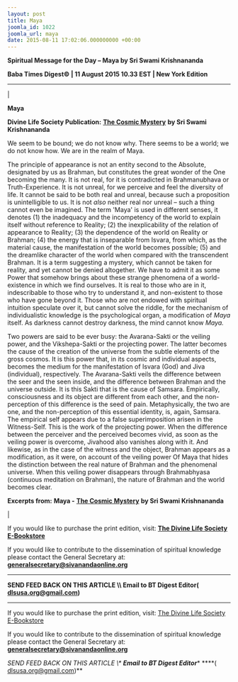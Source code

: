 ```yaml
---
layout: post
title: Maya
joomla_id: 1022
joomla_url: maya
date: 2015-08-11 17:02:06.000000000 +00:00
---
```

  

















































**Spiritual Message for the Day – Maya by Sri Swami Krishnananda**

 **Baba Times Digest© | 11 August 2015 10.33 EST | New York Edition**

* * *

| 

**Maya**

**Divine Life Society Publication:** [**The Cosmic Mystery**](http://www.swami-krishnananda.org/disc/disc_09.html) **by Sri Swami Krishnananda**

We seem to be bound; we do not know why. There seems to be a world; we do not know how. We are in the realm of Maya.

The principle of appearance is not an entity second to the Absolute, designated by us as Brahman, but constitutes the great wonder of the One becoming the many. It is not real, for it is contradicted in Brahmanubhava or Truth-Experience. It is not unreal, for we perceive and feel the diversity of life. It cannot be said to be both real and unreal, because such a proposition is unintelligible to us. It is not _also_ neither real nor unreal – such a thing cannot even be imagined. The term 'Maya' is used in different senses, it denotes (1) the inadequacy and the incompetency of the world to explain itself without reference to Reality; (2) the inexplicability of the relation of appearance to Reality; (3) the dependence of the world on Reality or Brahman; (4) the energy that is inseparable from Isvara, from which, as the material cause, the manifestation of the world becomes possible; (5) and the dreamlike character of the world when compared with the transcendent Brahman. It is a term suggesting a mystery, which cannot be taken for reality, and yet cannot be denied altogether. We have to admit it as some Power that somehow brings about these strange phenomena of a world-existence in which we find ourselves. It is real to those who are in it, indescribable to those who try to understand it, and non-existent to those who have gone beyond it. Those who are not endowed with spiritual intuition speculate over it, but cannot solve the riddle, for the mechanism of individualistic knowledge is the psychological organ, a modification of _Maya_ itself. As darkness cannot destroy darkness, the mind cannot know _Maya._

Two powers are said to be ever busy: the Avarana-Sakti or the veiling power, and the Vikshepa-Sakti or the projecting power. The latter becomes the cause of the creation of the universe from the subtle elements of the gross cosmos. It is this power that, in its cosmic and individual aspects, becomes the medium for the manifestation of Isvara (God) and Jiva (individual), respectively. The Avarana-Sakti veils the difference between the seer and the seen inside, and the difference between Brahman and the universe outside. It is this Sakti that is the cause of Samsara. Empirically, consciousness and its object are different from each other, and the non-perception of this difference is the seed of pain. Metaphysically, the two are one, and the non-perception of this essential identity, is, again, Samsara. The empirical self appears due to a false superimposition arisen in the Witness-Self. This is the work of the projecting power. When the difference between the perceiver and the perceived becomes vivid, as soon as the veiling power is overcome, Jivahood also vanishes along with it. And likewise, as in the case of the witness and the object, Brahman appears as a modification, as it were, on account of the veiling power Of Maya that hides the distinction between the real nature of Brahman and the phenomenal universe. When this veiling power disappears through Brahmabhyasa (continuous meditation on Brahman), the nature of Brahman and the world becomes clear.



**Excerpts from:**  **Maya -** [**The Cosmic Mystery**](http://www.swami-krishnananda.org/disc/disc_09.html) **by Sri Swami Krishnananda**

 |



If you would like to purchase the print edition, visit: **[The Divine Life Society E-Bookstore](http://www.dlshq.org/download/download.htm)**

If you would like to contribute to the dissemination of spiritual knowledge please contact the General Secretary at: [](mailto:%20%3Cscript%20type=%27text/javascript%27%3E%20%3C%21--%20var%20prefix%20=%20%27ma%27%20+%20%27il%27%20+%20%27to%27;%20var%20path%20=%20%27hr%27%20+%20%27ef%27%20+%20%27=%27;%20var%20addy57016%20=%20%27generalsecretary%27%20+%20%27@%27;%20addy57016%20=%20addy57016%20+%20%27sivanandaonline%27%20+%20%27.%27%20+%20%27org%27;%20document.write%28%27%3Ca%20%27%20+%20path%20+%20%27%5C%27%27%20+%20prefix%20+%20%27:%27%20+%20addy57016%20+%20%27%5C%27%3E%27%29;%20document.write%28addy57016%29;%20document.write%28%27%3C%5C/a%3E%27%29;%20//--%3E%5Cn%20%3C/script%3E%3Cscript%20type=%27text/javascript%27%3E%20%3C%21--%20document.write%28%27%3Cspan%20style=%5C%27display:%20none;%5C%27%3E%27%29;%20//--%3E%20%3C/script%3EThis%20email%20address%20is%20being%20protected%20from%20spambots.%20You%20need%20JavaScript%20enabled%20to%20view%20it.%20%3Cscript%20type=%27text/javascript%27%3E%20%3C%21--%20document.write%28%27%3C/%27%29;%20document.write%28%27span%3E%27%29;%20//--%3E%20%3C/script%3E?subject=Contribution%20to%20Dissemination%20of%20Spiritual%20Knowledge) **generalsecretary@sivanandaonline.org**

****

**SEND FEED BACK ON THIS ARTICLE \\\ Email to BT Digest Editor[](mailto:%20%3Cscript%20type=%27text/javascript%27%3E%20%3C%21--%20var%20prefix%20=%20%27ma%27%20+%20%27il%27%20+%20%27to%27;%20var%20path%20=%20%27hr%27%20+%20%27ef%27%20+%20%27=%27;%20var%20addy72654%20=%20%27dlsusa.org%27%20+%20%27@%27;%20addy72654%20=%20addy72654%20+%20%27gmail%27%20+%20%27.%27%20+%20%27com%27;%20document.write%28%27%3Ca%20%27%20+%20path%20+%20%27%5C%27%27%20+%20prefix%20+%20%27:%27%20+%20addy72654%20+%20%27%5C%27%3E%27%29;%20document.write%28addy72654%29;%20document.write%28%27%3C%5C/a%3E%27%29;%20//--%3E%5Cn%20%3C/script%3E%3Cscript%20type=%27text/javascript%27%3E%20%3C%21--%20document.write%28%27%3Cspan%20style=%5C%27display:%20none;%5C%27%3E%27%29;%20//--%3E%20%3C/script%3EThis%20email%20address%20is%20being%20protected%20from%20spambots.%20You%20need%20JavaScript%20enabled%20to%20view%20it.%20%3Cscript%20type=%27text/javascript%27%3E%20%3C%21--%20document.write%28%27%3C/%27%29;%20document.write%28%27span%3E%27%29;%20//--%3E%20%3C/script%3E?subject=DLS%20Posts)( [dlsusa.org@gmail.com](mailto:dlsusa.org@gmail.com))**



* * *



  

If you would like to purchase the print edition, visit: [The Divine Life Society E-Bookstore](http://www.dlshq.org/download/download.htm)

If you would like to contribute to the dissemination of spiritual knowledge please contact the General Secretary at: **[generalsecretary@sivanandaonline.org](mailto:generalsecretary@sivanandaonline.org)**

**SEND FEED BACK ON THIS ARTICLE \\\**  **Email to BT Digest Editor**** [](mailto:%20%3Cscript%20type=%27text/javascript%27%3E%20%3C%21--%20var%20prefix%20=%20%27ma%27%20+%20%27il%27%20+%20%27to%27;%20var%20path%20=%20%27hr%27%20+%20%27ef%27%20+%20%27=%27;%20var%20addy72654%20=%20%27dlsusa.org%27%20+%20%27@%27;%20addy72654%20=%20addy72654%20+%20%27gmail%27%20+%20%27.%27%20+%20%27com%27;%20document.write%28%27%3Ca%20%27%20+%20path%20+%20%27%5C%27%27%20+%20prefix%20+%20%27:%27%20+%20addy72654%20+%20%27%5C%27%3E%27%29;%20document.write%28addy72654%29;%20document.write%28%27%3C%5C/a%3E%27%29;%20//--%3E%5Cn%20%3C/script%3E%3Cscript%20type=%27text/javascript%27%3E%20%3C%21--%20document.write%28%27%3Cspan%20style=%5C%27display:%20none;%5C%27%3E%27%29;%20//--%3E%20%3C/script%3EThis%20email%20address%20is%20being%20protected%20from%20spambots.%20You%20need%20JavaScript%20enabled%20to%20view%20it.%20%3Cscript%20type=%27text/javascript%27%3E%20%3C%21--%20document.write%28%27%3C/%27%29;%20document.write%28%27span%3E%27%29;%20//--%3E%20%3C/script%3E?subject=DLS%20Posts)****( [dlsusa.org@gmail.com](mailto:dlsusa.org@gmail.com))**  
